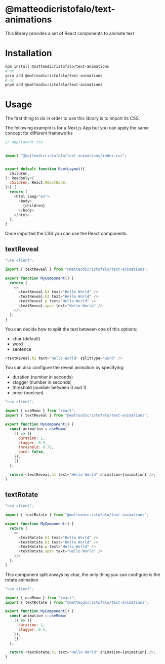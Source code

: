 # @matteodicristofalo/text-animations

This library provides a set of React components to animate text

# Installation

```bash
npm install @matteodicristofalo/text-animations
# or
yarn add @matteodicristofalo/text-animations
# or
pnpm add @matteodicristofalo/text-animations
```

# Usage

The first thing to do in order to use this library is to import its CSS.

The following example is for a Next.js App but you can apply the same concept for different frameworks

```js
// app/layout.tsx

...
import "@matteodicristofalo/text-animations/index.css";


export default function RootLayout({
  children,
}: Readonly<{
  children: React.ReactNode;
}>) {
  return (
    <html lang="en">
      <body>
        {children}
      </body>
    </html>
  );
}
```

Once imported the CSS you can use the React components.

## textReveal

```js
"use client";

import { textReveal } from "@matteodicristofalo/text-animations";

export function MyComponent() {
  return (
    <>
      <textReveal.h1 text="Hello World" />
      <textReveal.h2 text="Hello World" />
      <textReveal.p text="Hello World" />
      <textReveal.span text="Hello World" />
    </>
  );
}
```

You can decide how to split the text between one of this options:

- char (default)
- word
- sentence

```js
<textReveal.h1 text="Hello World" splitType="word" />
```

You can also configure the reveal animation by specifying:

- duration (number in seconds)
- stagger (number in seconds)
- threshold (number between 0 and 1)
- once (boolean)

```js
"use client";

import { useMemo } from "react";
import { textReveal } from "@matteodicristofalo/text-animations";

export function MyComponent() {
  const animation = useMemo(
    () => ({
      duration: 1,
      stagger: 0.5,
      threshold: 0.75,
      once: false,
    }),
    []
  );

  return <textReveal.h1 text="Hello World" animation={animation} />;
}
```

## textRotate

```js
"use client";

import { textRotate } from "@matteodicristofalo/text-animations";

export function MyComponent() {
  return (
    <>
      <textRotate.h1 text="Hello World" />
      <textRotate.h1 text="Hello World" />
      <textRotate.p text="Hello World" />
      <textRotate.span text="Hello World" />
    </>
  );
}
```

This component split always by char, the only thing you can configure is the rotate animation

```js
"use client";

import { useMemo } from "react";
import { textRotate } from "@matteodicristofalo/text-animations";

export function MyComponent() {
  const animation = useMemo(
    () => ({
      duration: 1,
      stagger: 0.5,
    }),
    []
  );

  return <textRotate.h1 text="Hello World" animation={animation} />;
}
```
